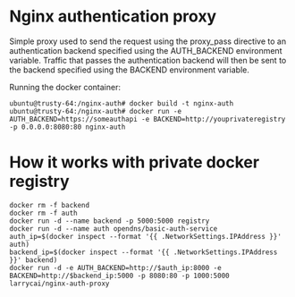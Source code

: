 Nginx authentication proxy
==========================

Simple proxy used to send the request using the proxy_pass directive to an authentication backend specified using the AUTH_BACKEND environment variable. Traffic that passes the authentication backend will then be sent to the backend specified using the BACKEND environment variable.

Running the docker container:
```
ubuntu@trusty-64:/nginx-auth# docker build -t nginx-auth
ubuntu@trusty-64:/nginx-auth# docker run -e AUTH_BACKEND=https://someauthapi -e BACKEND=http://youprivateregistry -p 0.0.0.0:8080:80 nginx-auth
```


How it works with private docker registry
=========================================

```
docker rm -f backend
docker rm -f auth
docker run -d --name backend -p 5000:5000 registry
docker run -d --name auth opendns/basic-auth-service
auth_ip=$(docker inspect --format '{{ .NetworkSettings.IPAddress }}' auth)
backend_ip=$(docker inspect --format '{{ .NetworkSettings.IPAddress }}' backend)
docker run -d -e AUTH_BACKEND=http://$auth_ip:8000 -e BACKEND=http://$backend_ip:5000 -p 8080:80 -p 1000:5000 larrycai/nginx-auth-proxy
```